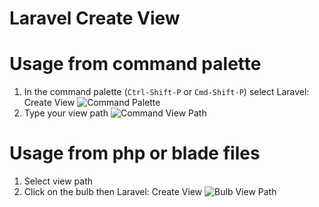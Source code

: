 # Laravel Create View

# Usage from command palette
1. In the command palette (`Ctrl-Shift-P` or `Cmd-Shift-P`) select Laravel: Create View
![Command Palette](https://github.com/glitchbl/laravel-create-view/raw/master/images/command-palette.png)
2. Type your view path
![Command View Path](https://github.com/glitchbl/laravel-create-view/raw/master/images/view-path.png)

# Usage from php or blade files
1. Select view path
2. Click on the bulb then Laravel: Create View
![Bulb View Path](https://github.com/glitchbl/laravel-create-view/raw/master/images/php-blade.png)